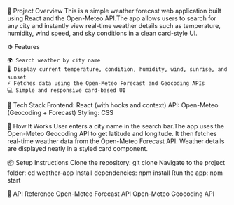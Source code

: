 🎯 Project Overview 
This is a simple weather forecast web application built using React and the Open-Meteo API.The app allows users to search for any city and instantly view real-time weather details such as temperature, humidity, wind speed, and sky conditions in a clean card-style UI.

⚙️ Features
    
    🌍 Search weather by city name
    🌡️ Display current temperature, condition, humidity, wind, sunrise, and sunset
    ⚡ Fetches data using the Open-Meteo Forecast and Geocoding APIs
    💻 Simple and responsive card-based UI

🧠 Tech Stack
    Frontend: React (with hooks and context)
    API: Open-Meteo (Geocoding + Forecast)
    Styling: CSS

🚀 How It Works
    User enters a city name in the search bar.The app uses the Open-Meteo Geocoding API to get latitude and longitude.
    It then fetches real-time weather data from the Open-Meteo Forecast API.
    Weather details are displayed neatly in a styled card component.

📦 Setup Instructions
    Clone the repository:
        git clone <your-repo-url>
    Navigate to the project folder:
        cd weather-app
    Install dependencies:
        npm install
    Run the app:
        npm start

🧾 API Reference
    Open-Meteo Forecast API
    Open-Meteo Geocoding API
